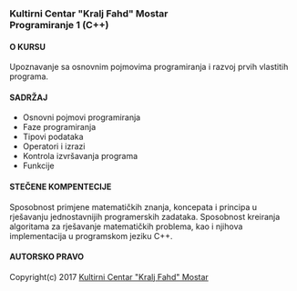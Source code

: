 ### Kultirni Centar "Kralj Fahd" Mostar <br> Programiranje 1 (C++)
#### **O KURSU**<br>
Upoznavanje sa osnovnim pojmovima programiranja i razvoj prvih vlastitih programa.

#### **SADRŽAJ**
- Osnovni pojmovi programiranja
- Faze programiranja
- Tipovi podataka
- Operatori i izrazi
- Kontrola izvršavanja programa
- Funkcije

#### **STEČENE KOMPENTECIJE**
Sposobnost primjene matematičkih znanja, koncepata i principa u rješavanju jednostavnijih programerskih zadataka. Sposobnost kreiranja algoritama za rješavanje matematičkih problema, kao i njihova implementacija u programskom jeziku C++.

#### **AUTORSKO PRAVO**
Copyright(c) 2017 [Kultirni Centar "Kralj Fahd" Mostar](http://www.kckfmostar.com)
